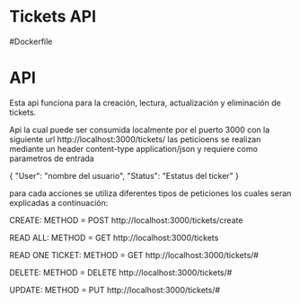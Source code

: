 # Tickets API

#Dockerfile 




# API 


Esta api funciona para la creación, lectura, actualización y eliminación de tickets.

Api la cual puede ser consumida localmente por el puerto 3000 con la siguiente url  http://localhost:3000/tickets/
las peticioens se realizan mediante un header content-type application/json
y requiere como parametros de entrada

{ 
	"User": "nombre del usuario",
	"Status": "Estatus del ticker"
}

para cada acciones se utiliza diferentes tipos de peticiones los cuales seran explicadas a continuación:

   CREATE: METHOD = POST http://localhost:3000/tickets/create 

   READ ALL: METHOD = GET http://localhost:3000/tickets

   READ ONE TICKET: METHOD = GET http://localhost:3000/tickets/#

   DELETE: METHOD = DELETE http://localhost:3000/tickets/#

   UPDATE: METHOD = PUT http://localhost:3000/tickets/#  
